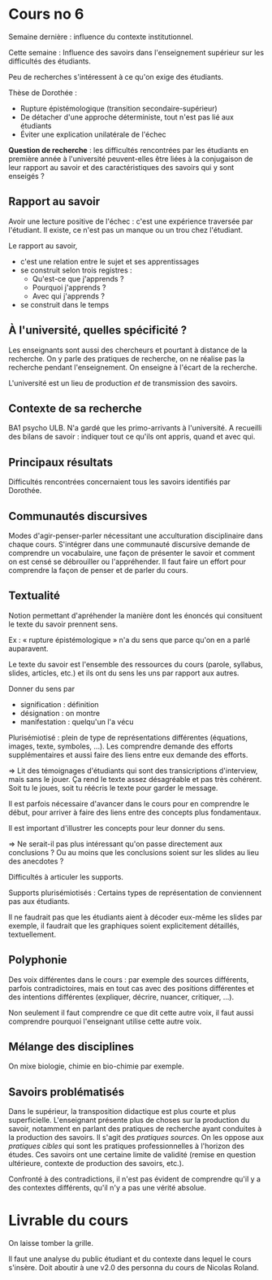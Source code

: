 # Cours no 6
Semaine dernière : influence du contexte institutionnel.

Cette semaine : Influence des savoirs dans l'enseignement supérieur sur les difficultés des étudiants.

Peu de recherches s'intéressent à ce qu'on exige des étudiants.

Thèse de Dorothée :
* Rupture épistémologique (transition secondaire-supérieur)
* De détacher d'une approche déterministe, tout n'est pas lié aux étudiants
* Éviter une explication unilatérale de l'échec

**Question de recherche** : les difficultés rencontrées par les étudiants en première année à l'université peuvent-elles être liées à la conjugaison de leur rapport au savoir et des caractéristiques des savoirs qui y sont enseigés ?

## Rapport au savoir
Avoir une lecture positive de l'échec : c'est une expérience traversée par l'étudiant. Il existe, ce n'est pas un manque ou un trou chez l'étudiant.

Le rapport au savoir,
* c'est une relation entre le sujet et ses apprentissages
* se construit selon trois registres :
  * Qu'est-ce que j'apprends ?
  * Pourquoi j'apprends ?
  * Avec qui j'apprends ?
* se construit dans le temps

## À l'université, quelles spécificité ?
Les enseignants sont aussi des chercheurs et pourtant à distance de la recherche. On y parle des pratiques de recherche, on ne réalise pas la recherche pendant l'enseignement.
On enseigne à l'écart de la recherche.

L'université est un lieu de production *et* de transmission des savoirs.

## Contexte de sa recherche
BA1 psycho ULB. N'a gardé que les primo-arrivants à l'université.
A recueilli des bilans de savoir : indiquer tout ce qu'ils ont appris, quand et avec qui.

## Principaux résultats
Difficultés rencontrées concernaient tous les savoirs identifiés par Dorothée.

## Communautés discursives
Modes d'agir-penser-parler nécessitant une acculturation disciplinaire dans chaque cours.
S'intégrer dans une communauté discursive demande de comprendre un vocabulaire, une façon de présenter le savoir et comment on est censé se débrouiller ou l'appréhender.
Il faut faire un effort pour comprendre la façon de penser et de parler du cours.

## Textualité
Notion permettant d'apréhender la manière dont les énoncés qui consituent le texte du savoir prennent sens.

Ex : « rupture épistémologique » n'a du sens que parce qu'on en a parlé auparavent.

Le texte du savoir est l'ensemble des ressources du cours (parole, syllabus, slides, articles, etc.) et ils ont du sens les uns par rapport aux autres.

Donner du sens par
* signification : définition
* désignation : on montre
* manifestation : quelqu'un l'a vécu

Plurisémiotisé : plein de type de représentations différentes (équations, images, texte, symboles, ...).
Les comprendre demande des efforts supplémentaires et aussi faire des liens entre eux demande des efforts.

=> Lit des témoignages d'étudiants qui sont des transicriptions d'interview, mais sans le jouer. Ça rend le texte assez désagréable et pas très cohérent. Soit tu le joues, soit tu réécris le texte pour garder le message.

Il est parfois nécessaire d'avancer dans le cours pour en comprendre le début, pour arriver à faire des liens entre des concepts plus fondamentaux.

Il est important d'illustrer les concepts pour leur donner du sens.

=> Ne serait-il pas plus intéressant qu'on passe directement aux conclusions ? Ou au moins que les conclusions soient sur les slides au lieu des anecdotes ?

Difficultés à articuler les supports.

Supports plurisémiotisés : Certains types de représentation de conviennent pas aux étudiants.

Il ne faudrait pas que les étudiants aient à décoder eux-même les slides par exemple, il faudrait que les graphiques soient explicitement détaillés, textuellement.

## Polyphonie
Des voix différentes dans le cours : par exemple des sources différents, parfois contradictoires, mais en tout cas avec des positions différentes et des intentions différentes (expliquer, décrire, nuancer, critiquer, ...).

Non seulement il faut comprendre ce que dit cette autre voix, il faut aussi comprendre pourquoi l'enseignant utilise cette autre voix.

## Mélange des disciplines
On mixe biologie, chimie en bio-chimie par exemple.

## Savoirs problématisés
Dans le supérieur, la transposition didactique est plus courte et plus superficielle. L'enseignant présente plus de choses sur la production du savoir, notamment en parlant des pratiques de recherche ayant conduites à la production des savoirs. Il s'agit des *pratiques sources*. On les oppose aux *pratiques cibles* qui sont les pratiques professionnelles à l'horizon des études.
Ces savoirs ont une certaine limite de validité (remise en question ultérieure, contexte de production des savoirs, etc.).

Confronté à des contradictions, il n'est pas évident de comprendre qu'il y a des contextes différents, qu'il n'y a pas une vérité absolue.

# Livrable du cours
On laisse tomber la grille.

Il faut une analyse du public étudiant et du contexte dans lequel le cours s'insère. Doit aboutir à une v2.0 des personna du cours de Nicolas Roland.